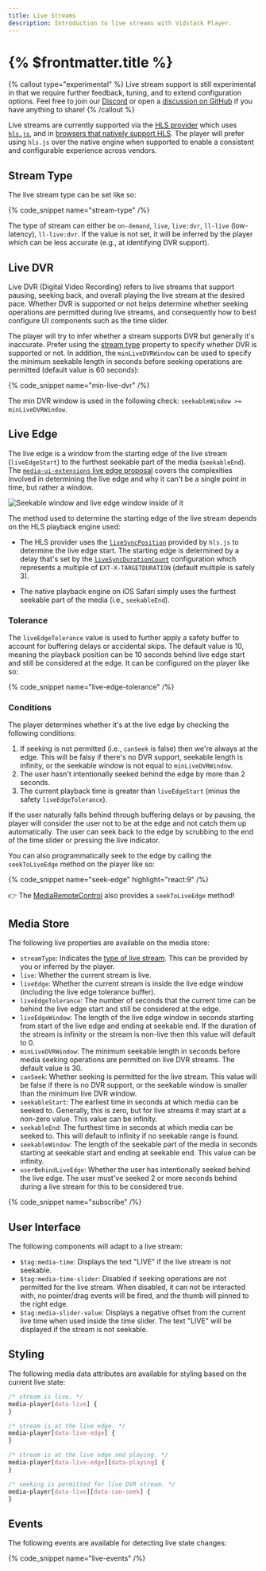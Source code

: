 ```yaml
---
title: Live Streams
description: Introduction to live streams with Vidstack Player.
---
```


# {% $frontmatter.title %}

{% callout type="experimental" %}
Live stream support is still experimental in that we require further feedback, tuning,
and to extend configuration options. Feel free to join our [Discord](https://discord.gg/QAjfh2gZE4) or open a [discussion on GitHub](https://github.com/vidstack/vidstack/discussions)
if you have anything to share!
{% /callout %}

Live streams are currently supported via the [HLS provider](/docs/player/providers/hls)
which uses [`hls.js`](https://github.com/video-dev/hls.js/), and in
[browsers that natively support HLS](https://caniuse.com/http-live-streaming). The player
will prefer using `hls.js` over the native engine when supported to enable a consistent and
configurable experience across vendors.

## Stream Type

The live stream type can be set like so:

{% code_snippet name="stream-type" /%}

The type of stream can either be `on-demand`, `live`, `live:dvr`, `ll-live` (low-latency),
`ll-live:dvr`. If the value is not set, it will be inferred by the player which can be less
accurate (e.g., at identifying DVR support).

## Live DVR

Live DVR (Digital Video Recording) refers to live streams that support pausing, seeking back, and
overall playing the live stream at the desired pace. Whether DVR is supported or not helps
determine whether seeking operations are permitted during live streams, and consequently how to
best configure UI components such as the time slider.

The player will try to infer whether a stream supports DVR but generally it's inaccurate. Prefer
using the [stream type](#stream-type) property to specify whether DVR is supported or not. In
addition, the `minLiveDVRWindow` can be used to specify the minimum seekable length in seconds
before seeking operations are permitted (default value is 60 seconds):

{% code_snippet name="min-live-dvr" /%}

The min DVR window is used in the following check: `seekableWindow >= minLiveDVRWindow`.

## Live Edge

The live edge is a window from the starting edge of the live stream (`liveEdgeStart`) to the furthest
seekable part of the media (`seekableEnd`). The
[`media-ui-extensions` live edge proposal](https://github.com/video-dev/media-ui-extensions/blob/main/proposals/0007-live-edge.md)
covers the complexities involved in determining the live edge and why it can't be a single point
in time, but rather a window.

![Seekable window and live edge window inside of it]($lib/img/live-edge-start.png)

The method used to determine the starting edge of the live stream depends on the HLS playback
engine used:

- The HLS provider uses the
  [`liveSyncPosition`](https://github.com/video-dev/hls.js/blob/master/docs/API.md#hlslivesyncposition)
  provided by `hls.js` to determine the live edge start. The starting edge is determined by a delay
  that's set by the
  [`liveSyncDurationCount`](https://github.com/video-dev/hls.js/blob/master/docs/API.md#livesyncdurationcount)
  configuration which represents a multiple of `EXT-X-TARGETDURATION` (default multiple is safely 3).

- The native playback engine on iOS Safari simply uses the furthest seekable part of the media
  (i.e., `seekableEnd`).

### Tolerance

The `liveEdgeTolerance` value is used to further apply a safety buffer to account for
buffering delays or accidental skips. The default value is 10, meaning the playback position can
be 10 seconds behind live edge start and still be considered at the edge. It can be configured
on the player like so:

{% code_snippet name="live-edge-tolerance" /%}

### Conditions

The player determines whether it's at the live edge by checking the following conditions:

1. If seeking is not permitted (i.e., `canSeek` is false) then we're always at the edge. This will
   be falsy if there's no DVR support, seekable length is infinity, or the seekable window is not
   equal to `minLiveDVRWindow`.
2. The user hasn't intentionally seeked behind the edge by more than 2 seconds.
3. The current playback time is greater than `liveEdgeStart` (minus the
   safety `liveEdgeTolerance`).

If the user naturally falls behind through buffering delays or by pausing, the player will consider
the user not to be at the edge and not catch them up automatically. The user can seek back to the
edge by scrubbing to the end of the time slider or pressing the live indicator.

You can also programmatically seek to the edge by calling the `seekToLiveEdge` method on
the player like so:

{% code_snippet name="seek-edge" highlight="react:9" /%}

👉 The [MediaRemoteControl](/docs/react/player/core-concepts/state#updating) also provides a
`seekToLiveEdge` method!

## Media Store

The following live properties are available on the media store:

- `streamType`: Indicates the [type of live stream](#stream-type). This can be provided by you or
  inferred by the player.
- `live`: Whether the current stream is live.
- `liveEdge`: Whether the current stream is inside the live edge window (including the live
  edge tolerance buffer).
- `liveEdgeTolerance`: The number of seconds that the current time can be behind the live edge
  start and still be considered at the edge.
- `liveEdgeWindow`: The length of the live edge window in seconds starting from start of the live
  edge and ending at seekable end. If the duration of the stream is infinity or the stream is
  non-live then this value will default to 0.
- `minLiveDVRWindow`: The minimum seekable length in seconds before media seeking operations are
  permitted on live DVR streams. The default value is 30.
- `canSeek`: Whether seeking is permitted for the live stream. This value will be false if there
  is no DVR support, or the seekable window is smaller than the minimum live DVR window.
- `seekableStart`: The earliest time in seconds at which media can be seeked to. Generally,
  this is zero, but for live streams it may start at a non-zero value. This value can be infinity.
- `seekableEnd`: The furthest time in seconds at which media can be seeked to. This will default to
  infinity if no seekable range is found.
- `seekableWindow`: The length of the seekable part of the media in seconds starting at seekable
  start and ending at seekable end. This value can be infinity.
- `userBehindLiveEdge`: Whether the user has intentionally seeked behind the live edge. The user
  must've seeked 2 or more seconds behind during a live stream for this to be considered
  true.

{% code_snippet name="subscribe" /%}

## User Interface

The following components will adapt to a live stream:

- `$tag:media-time`: Displays the text "LIVE" if the live stream is not seekable.
- `$tag:media-time-slider`: Disabled if seeking operations are not permitted for the live stream.
  When disabled, it can not be interacted with, no pointer/drag events will be fired, and the
  thumb will pinned to the right edge.
- `$tag:media-slider-value`: Displays a negative offset from the current live time when used
  inside the time slider. The text "LIVE" will be displayed if the stream is not seekable.

## Styling

The following media data attributes are available for styling based on the current live state:

```css
/* stream is live. */
media-player[data-live] {
}

/* stream is at the live edge. */
media-player[data-live-edge] {
}

/* stream is at the live edge and playing. */
media-player[data-live-edge][data-playing] {
}

/* seeking is permitted for live DVR stream. */
media-player[data-live][data-can-seek] {
}
```

## Events

The following events are available for detecting live state changes:

{% code_snippet name="live-events" /%}
